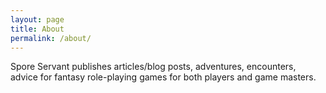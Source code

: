 ```yaml
---
layout: page
title: About
permalink: /about/
---
```


Spore Servant publishes articles/blog posts, adventures, encounters, advice for fantasy role-playing games for both players and game masters.